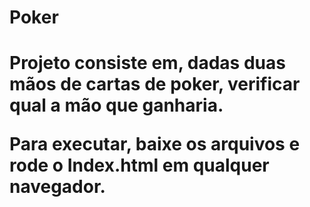 <h1>Poker<h1>




Projeto consiste em, dadas duas mãos de cartas de poker, verificar qual a mão que ganharia.  

Para executar, baixe os arquivos e rode o Index.html em qualquer navegador.
